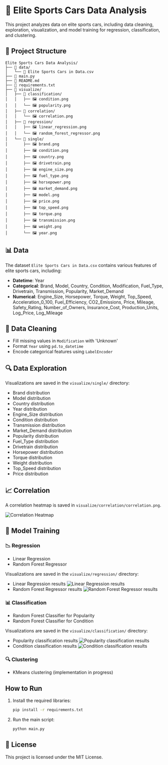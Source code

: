 # 🚗 Elite Sports Cars Data Analysis

This project analyzes data on elite sports cars, including data cleaning, exploration, visualization, and model training for regression, classification, and clustering.

## 📁 Project Structure

```plaintext
Elite Sports Cars Data Analysis/
├── 📂 data/
│   └── 📄 Elite Sports Cars in Data.csv
├── 📄 main.py
├── 📄 README.md
├── 📄 requirements.txt
├── 📂 visualize/
│   ├── 📂 classification/
│   │   ├── 🖼️ condition.png
│   │   └── 🖼️ popularity.png
│   ├── 📂 correlation/
│   │   └── 🖼️ correlation.png
│   ├── 📂 regression/
│   │   ├── 🖼️ linear_regression.png
│   │   └── 🖼️ random_forest_regressor.png
│   └── 📂 single/
│       ├── 🖼️ brand.png
│       ├── 🖼️ condition.png
│       ├── 🖼️ country.png
│       ├── 🖼️ drivetrain.png
│       ├── 🖼️ engine_size.png
│       ├── 🖼️ fuel_type.png
│       ├── 🖼️ horsepower.png
│       ├── 🖼️ market_demand.png
│       ├── 🖼️ model.png
│       ├── 🖼️ price.png
│       ├── 🖼️ top_speed.png
│       ├── 🖼️ torque.png
│       ├── 🖼️ transmission.png
│       ├── 🖼️ weight.png
│       └── 🖼️ year.png
```

## 📊 Data

The dataset `Elite Sports Cars in Data.csv` contains various features of elite sports cars, including:

- **Datetime**: Year
- **Categorical**: Brand, Model, Country, Condition, Modification, Fuel_Type, Drivetrain, Transmission, Popularity, Market_Demand
- **Numerical**: Engine_Size, Horsepower, Torque, Weight, Top_Speed, Acceleration_0_100, Fuel_Efficiency, CO2_Emissions, Price, Mileage, Safety_Rating, Number_of_Owners, Insurance_Cost, Production_Units, Log_Price, Log_Mileage

## 🧹 Data Cleaning

- Fill missing values in `Modification` with 'Unknown'
- Format `Year` using `pd.to_datetime`
- Encode categorical features using `LabelEncoder`

## 🔍 Data Exploration

Visualizations are saved in the `visualize/single/` directory:

- Brand distribution
- Model distribution
- Country distribution
- Year distribution
- Engine_Size distribution
- Condition distribution
- Transmission distribution
- Market_Demand distribution
- Popularity distribution
- Fuel_Type distribution
- Drivetrain distribution
- Horsepower distribution
- Torque distribution
- Weight distribution
- Top_Speed distribution
- Price distribution

## 📈 Correlation

A correlation heatmap is saved in `visualize/correlation/correlation.png`.

![Correlation Heatmap](visualize/correlation/correlation.png)

## 🧠 Model Training

### 📉 Regression

- Linear Regression
- Random Forest Regressor

Visualizations are saved in the `visualize/regression/` directory:

- Linear Regression results
![Linear Regression results](visualize/regression/linear_regression.png)
- Random Forest Regressor results
![Random Forest Regressor results](visualize/regression/random_forest_regressor.png)

### 📊 Classification

- Random Forest Classifier for Popularity
- Random Forest Classifier for Condition

Visualizations are saved in the `visualize/classification/` directory:

- Popularity classification results
![Popularity classification results](visualize/classification/popularity.png)
- Condition classification results
![Condition classification results](visualize/classification/condition.png)

### 🔍 Clustering

- KMeans clustering (implementation in progress)

## How to Run

1. Install the required libraries:

    ```sh
    pip install -r requirements.txt
    ```

2. Run the main script:

    ```sh
    python main.py
    ```

## 📜 License

This project is licensed under the MIT License.
